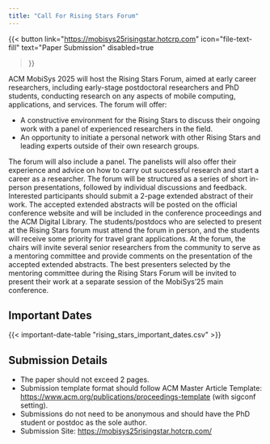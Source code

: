 ```yaml
---
title: "Call For Rising Stars Forum"
---
```


{{< button
    link="https://mobisys25risingstar.hotcrp.com" 
    icon="file-text-fill"
    text="Paper Submission"
    disabled=true
>}}

ACM MobiSys 2025 will host the Rising Stars Forum, aimed at early career researchers, including early-stage postdoctoral researchers and PhD students, conducting research on any aspects of mobile computing, applications, and services. The forum will offer:

- A constructive environment for the Rising Stars to discuss their ongoing work with a panel of experienced researchers in the field.
- An opportunity to initiate a personal network with other Rising Stars and leading experts outside of their own research groups.


The forum will also include a panel. The panelists will also offer their experience and advice on how to carry out successful research and start a career as a researcher. The forum will be structured as a series of short in-person presentations, followed by individual discussions and feedback. Interested participants should submit a 2-page extended abstract of their work. The accepted extended abstracts will be posted on the official conference website and will be included in the conference proceedings and the ACM Digital Library. The students/postdocs who are selected to present at the Rising Stars forum must attend the forum in person, and the students will receive some priority for travel grant applications. At the forum, the chairs will invite several senior researchers from the community to serve as a mentoring committee and provide comments on the presentation of the accepted extended abstracts. The best presenters selected by the mentoring committee during the Rising Stars Forum will be invited to present their work at a separate session of the MobiSys’25 main conference.

## Important Dates

{{< important-date-table "rising_stars_important_dates.csv" >}}

## Submission Details

- The paper should not exceed 2 pages.
- Submission template format should follow ACM Master Article Template: https://www.acm.org/publications/proceedings-template (with sigconf setting).
- Submissions do not need to be anonymous and should have the PhD student or postdoc as the sole author.
- Submission Site: https://mobisys25risingstar.hotcrp.com/
